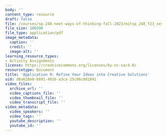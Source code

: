```yaml
---
body: ''
content_type: resource
draft: false
file: /courses/sp-248-neet-ways-of-thinking-fall-2023/mitsp_248_f23_ses05_app09.pdf
file_size: 100390
file_type: application/pdf
image_metadata:
  caption: ''
  credit: ''
  image-alt: ''
learning_resource_types:
- Activity Assignments
license: https://creativecommons.org/licenses/by-nc-sa/4.0/
resourcetype: Document
title: 'Application 9: Refine Your Ideas into Creative Solutions'
uid: d8a628e0-b691-4016-a3ca-25c06c0d1841
video_files:
  archive_url: ''
  video_captions_file: ''
  video_thumbnail_file: ''
  video_transcript_file: ''
video_metadata:
  video_speakers: ''
  video_tags: ''
  youtube_description: ''
  youtube_id: ''
---
```

